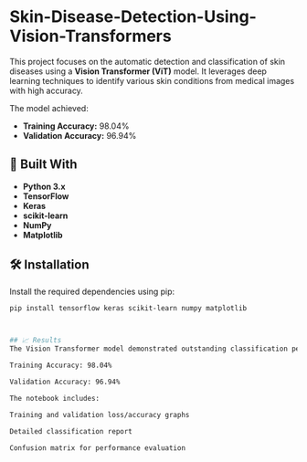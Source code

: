 # Skin-Disease-Detection-Using-Vision-Transformers
This project focuses on the automatic detection and classification of skin diseases using a **Vision Transformer (ViT)** model. It leverages deep learning techniques to identify various skin conditions from medical images with high accuracy.

The model achieved:
- **Training Accuracy:** 98.04%
- **Validation Accuracy:** 96.94%


## 🚀 Built With

- **Python 3.x**
- **TensorFlow**
- **Keras**
- **scikit-learn**
- **NumPy**
- **Matplotlib**

## 🛠️ Installation

Install the required dependencies using pip:

```bash
pip install tensorflow keras scikit-learn numpy matplotlib



## 📈 Results
The Vision Transformer model demonstrated outstanding classification performance on the Skin Diseases Image Dataset:

Training Accuracy: 98.04%

Validation Accuracy: 96.94%

The notebook includes:

Training and validation loss/accuracy graphs

Detailed classification report

Confusion matrix for performance evaluation
